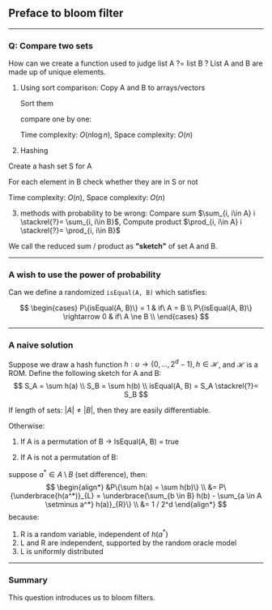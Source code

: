 ## Preface to bloom filter

---

### Q: Compare two sets 

How can we create a function used to judge list A ?= list B ? List A and B are made up of unique elements.

1. Using sort comparison:
   Copy A and B to arrays/vectors

   Sort them

   compare one by one: 

   Time complexity: $O(n\log n)$, Space complexity: $O(n)$

2. Hashing

  Create a hash set S for A

  For each element in B check whether they are in S or not

  Time complexity: $O(n)$, Space complexity: $O(n)$

3. methods with probability to be wrong:
    Compare sum $\sum_{i, i\in A} i \stackrel{?}= \sum_{i, i\in B}$, 
    Compute product $\prod_{i, i\in A} i \stackrel{?}= \prod_{i, i\in B}$
    

We call the reduced sum / product as **"sketch"** of set A and B.

---

### A wish to use the power of probability

Can we define a randomized `isEqual(A, B)` which satisfies:

$$
\begin{cases}
P\{isEqual(A, B)\} = 1 & if\ A = B \\
P\{isEqual(A, B)\} \rightarrow 0 & if\ A \ne B \\
\end{cases}
$$

---

### A naive solution

Suppose we draw a hash function $h: u \rightarrow \{0, ..., 2^d-1\}, h \in \mathcal{H}$, and $\mathcal{H}$ is a ROM. Define the following sketch for A and B:
$$
S_A = \sum h(a) \\
S_B = \sum h(b) \\
isEqual(A, B) = S_A \stackrel{?}= S_B
$$

If length of sets: $|A| \ne |B|$, then they are easily differentiable.

Otherwise:

1. If A is a permutation of B -> IsEqual(A, B) = true

2. If A is not a permutation of B:

suppose $a^* \in A \setminus B$ (set difference), then:
   $$
   \begin{align*}
   &P\{\sum h(a) = \sum h(b)\} \\
   &= P\{\underbrace{h(a^*)}_{L} = \underbrace{\sum_{b \in B} h(b) - \sum_{a \in A \setminus a^*} h(a)}_{R}\} \\ 
   &= 1 / 2^d
   \end{align*}
   $$
   because:
   
   1. R is a random variable, independent of $h(a^*)$
   2. L and R are independent, supported by the random oracle model
   3. L is uniformly distributed



---

### Summary

This question introduces us to bloom filters.